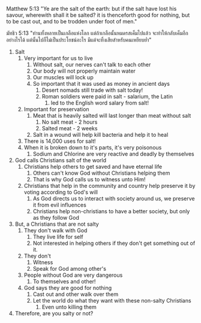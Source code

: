 Matthew 5:13 "Ye are the salt of the earth: but if the salt have lost his savour, wherewith shall it be salted? it is thenceforth good for nothing, but to be cast out, and to be trodden under foot of men."

มัทธิว 5:13 "ท่านทั้งหลายเป็นเกลือแห่งโลก แต่ถ้าเกลือนั้นหมดรสเค็มไปแล้ว จะทำให้กลับเค็มอีกอย่างไรได้ แต่นั้นไปก็ไม่เป็นประโยชน์อะไร มีแต่จะทิ้งเสียสำหรับคนเหยียบย่ำ"

1. Salt
    1. Very important for us to live
        1. Without salt, our nerves can't talk to each other
        2. Our body will not properly maintain water
        3. Our muscles will lock up
        4. So important that it was used as money in ancient days
            1. Desert nomads still trade with salt today!
            2. Roman soldiers were paid in salt - salarium, the Latin
                1. led to the English word salary from salt!
    2. Important for preservation
        1. Meat that is heavily salted will last longer than meat without salt
            1. No salt meat - 2 hours
            2. Salted meat - 2 weeks
        2. Salt in a wound will help kill bacteria and help it to heal
    3. There is 14,000 uses for salt!
    4. When it is broken down to it's parts, it's very poisonous
        1. Sodium and Chlorine are very reactive and deadly by themselves
2. God calls Christians salt of the world
    1. Christians help others to get saved and have eternal life
        1. Others can't know God without Christians helping them
        2. That is why God calls us to witness unto Him!
    2. Christians that help in the community and country help preserve it by voting according to God's will
        1. As God directs us to interact with society around us, we preserve it from evil influences
        2. Christians help non-christians to have a better society, but only as they follow God
3. But, a Christians that are not salty
    1. They don't walk with God
        1. They live life for self
        2. Not interested in helping others if they don't get something out of it.
    2. They don't
        1. Witness
        2. Speak for God among other's
    3. People without God are very dangerous
        1. To themselves and other!
    4. God says they are good for nothing
        1. Cast out and other walk over them
        2. Let the world do what they want with these non-salty Christians
            1. Even unto killing them
4. Therefore, are you salty or not?